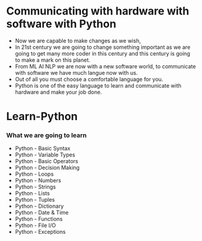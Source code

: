 # Communicating with hardware with software with Python
- Now we are capable to make changes as we wish,
- In 21st century we are going to change something important as we are going to get many more coder in this century and this century is going to make a mark on this planet.
- From ML AI NLP we are now with a new software world, to communicate with software we have much langue now with us.
- Out of all you must choose a comfortable language for you.
- Python is one of the easy language to learn and communicate with hardware and make your job done.


# Learn-Python

 ### What we are going to learn

- Python - Basic Syntax
- Python - Variable Types
- Python - Basic Operators
- Python - Decision Making
- Python - Loops
- Python - Numbers
- Python - Strings
- Python - Lists
- Python - Tuples
- Python - Dictionary
- Python - Date & Time
- Python - Functions
- Python - File I/O
- Python - Exceptions
